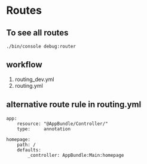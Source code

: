 # Routes
## To see all routes
```
./bin/console debug:router
```
## workflow
1. routing_dev.yml
2. routing.yml

## alternative route rule in routing.yml
```
app:
    resource: "@AppBundle/Controller/"
    type:     annotation

homepage:
    path: /
    defaults:
        _controller: AppBundle:Main:homepage
```